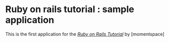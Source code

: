 # Ruby on rails tutorial : sample application
This is the first application for the [*Ruby on Rails Tutorial*](http://railstutorial.jp)
by [momentspace]




